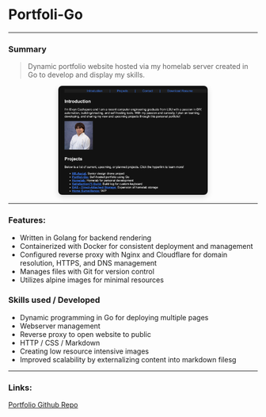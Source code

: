# Portfoli-Go

---

### Summary
> Dynamic portfolio website hosted via my homelab server created in Go to develop and display my skills.

<div style="text-align:center;">
  <img src="/static/images/portfolio.png" alt="Screenshot Portfolio" style="max-width:60%; height:auto; border-radius:8px; box-shadow:0 4px 12px rgba(0,0,0,0.15);">
</div>

___

### Features:

- Written in Golang for backend rendering
- Containerized with Docker for consistent deployment and management
- Configured reverse proxy with Nginx and Cloudflare for domain resolution, HTTPS, and DNS management
- Manages files with Git for version control
- Utilizes alpine images for minimal resources

### Skills used / Developed

- Dynamic programming in Go for deploying multiple pages
- Webserver management
- Reverse proxy to open website to public
- HTTP / CSS / Markdown
- Creating low resource intensive images
- Improved scalability by externalizing content into markdown filesg

___

### Links:
[Portfolio Github Repo](https://github.com/kingelvyn/portfolio)
